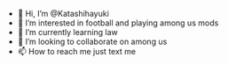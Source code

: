 - 👋 Hi, I’m @Katashihayuki
- 👀 I’m interested in football and playing among us mods
- 🌱 I’m currently learning law
- 💞️ I’m looking to collaborate on among us
- 📫 How to reach me just text me

<!---
Katashihayuki/Katashihayuki is a ✨ special ✨ repository because its `README.md` (this file) appears on your GitHub profile.
You can click the Preview link to take a look at your changes.
--->
